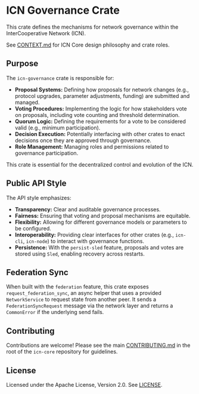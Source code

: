 # ICN Governance Crate

This crate defines the mechanisms for network governance within the InterCooperative Network (ICN).

See [CONTEXT.md](../CONTEXT.md) for ICN Core design philosophy and crate roles.

## Purpose

The `icn-governance` crate is responsible for:

*   **Proposal Systems:** Defining how proposals for network changes (e.g., protocol upgrades, parameter adjustments, funding) are submitted and managed.
*   **Voting Procedures:** Implementing the logic for how stakeholders vote on proposals, including vote counting and threshold determination.
*   **Quorum Logic:** Defining the requirements for a vote to be considered valid (e.g., minimum participation).
*   **Decision Execution:** Potentially interfacing with other crates to enact decisions once they are approved through governance.
*   **Role Management:** Managing roles and permissions related to governance participation.

This crate is essential for the decentralized control and evolution of the ICN.

## Public API Style

The API style emphasizes:

*   **Transparency:** Clear and auditable governance processes.
*   **Fairness:** Ensuring that voting and proposal mechanisms are equitable.
*   **Flexibility:** Allowing for different governance models or parameters to be configured.
*   **Interoperability:** Providing clear interfaces for other crates (e.g., `icn-cli`, `icn-node`) to interact with governance functions.
*   **Persistence:** With the `persist-sled` feature, proposals and votes are stored using `Sled`, enabling recovery across restarts.

## Federation Sync

When built with the `federation` feature, this crate exposes
`request_federation_sync`, an async helper that uses a provided
`NetworkService` to request state from another peer. It sends a
`FederationSyncRequest` message via the network layer and returns a
`CommonError` if the underlying send fails.

## Contributing

Contributions are welcome! Please see the main [CONTRIBUTING.md](../../CONTRIBUTING.md) in the root of the `icn-core` repository for guidelines.

## License

Licensed under the Apache License, Version 2.0. See [LICENSE](../../LICENSE). 